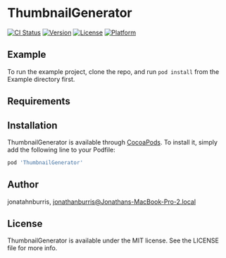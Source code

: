 # ThumbnailGenerator

[![CI Status](https://img.shields.io/travis/jonatahnburris/ThumbnailGenerator.svg?style=flat)](https://travis-ci.org/jonatahnburris/ThumbnailGenerator)
[![Version](https://img.shields.io/cocoapods/v/ThumbnailGenerator.svg?style=flat)](https://cocoapods.org/pods/ThumbnailGenerator)
[![License](https://img.shields.io/cocoapods/l/ThumbnailGenerator.svg?style=flat)](https://cocoapods.org/pods/ThumbnailGenerator)
[![Platform](https://img.shields.io/cocoapods/p/ThumbnailGenerator.svg?style=flat)](https://cocoapods.org/pods/ThumbnailGenerator)

## Example

To run the example project, clone the repo, and run `pod install` from the Example directory first.

## Requirements

## Installation

ThumbnailGenerator is available through [CocoaPods](https://cocoapods.org). To install
it, simply add the following line to your Podfile:

```ruby
pod 'ThumbnailGenerator'
```

## Author

jonatahnburris, jonathanburris@Jonathans-MacBook-Pro-2.local

## License

ThumbnailGenerator is available under the MIT license. See the LICENSE file for more info.
